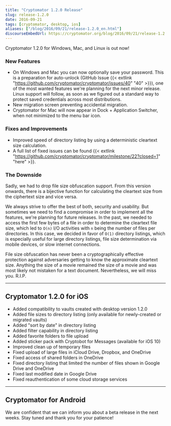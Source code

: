 ```yaml
---
title: "Cryptomator 1.2.0 Release"
slug: release-1.2.0
date: 2016-09-21
tags: [cryptomator, desktop, ios]
aliases: ["/blog/2016/09/21/release-1.2.0_en.html"]
discourseEmbedUrl: https://cryptomator.org/blog/2016/09/21/release-1.2.0_en.html
---
```

Cryptomator 1.2.0 for Windows, Mac, and Linux is out now!

### New Features
- On Windows and Mac you can now optionally save your password. This is a preparation for auto-unlock (GitHub Issue {{< extlink "https://github.com/cryptomator/cryptomator/issues/40" "40" >}}), one of the most wanted features we're planning for the next minor release. Linux support will follow, as soon as we figured out a standard way to protect saved credentials across most distributions.
- New migration screen preventing accidental migration.
- Cryptomator for Mac will now appear in Dock + Application Switcher, when not minimized to the menu bar icon.

### Fixes and Improvements
- Improved speed of directory listing by using a deterministic cleartext size calculation.
- A full list of fixed issues can be found {{< extlink "https://github.com/cryptomator/cryptomator/milestone/22?closed=1" "here" >}}.

### The Downside
Sadly, we had to drop file size obfuscation support. From this version onwards, there is a bijective function for calculating the cleartext size from the ciphertext size and vice versa.

We always strive to offer the best of both, security and usability. But sometimes we need to find a compromise in order to implement all the features, we're planning for future releases. In the past, we needed to access the first few bytes of a file in order to determine the cleartext file size, which led to `O(n)` I/O activities with `n` being the number of files per directories. In this case, we decided in favor of `O(1)` directory listings, which is especially useful for large directory listings, file size determination via mobile devices, or slow internet connections.

File size obfuscation has never been a cryptographically effective protection against adversaries getting to know the approximate cleartext size. Anything the size of a movie remained the size of a movie and was most likely not mistaken for a text document. Nevertheless, we will miss you. R.I.P.

---

## Cryptomator 1.2.0 for iOS
- Added compatibility to vaults created with desktop version 1.2.0
- Added file sizes to directory listing (only available for newly-created or migrated vaults)
- Added "sort by date" in directory listing
- Added filter capability in directory listing
- Added favorite folders to file upload
- Added sticker pack with Cryptobot for Messages (available for iOS 10)
- Improved clean up of temporary files
- Fixed upload of large files in iCloud Drive, Dropbox, and OneDrive
- Fixed access of shared folders in OneDrive
- Fixed directory listing that limited the number of files shown in Google Drive and OneDrive
- Fixed last modified date in Google Drive
- Fixed reauthentication of some cloud storage services

---

## Cryptomator for Android
We are confident that we can inform you about a beta release in the next weeks. Stay tuned and thank you for your patience!
